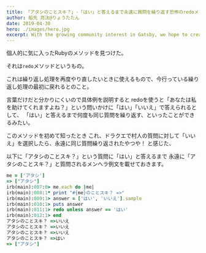 ```yaml
---
title: 「アタシのことスキ？」-「はい」と答えるまで永遠に質問を繰り返す恐怖のredoメソッド
author: 船先 亮汰@りょうたたん
date: 2019-04-30
hero: ./images/hero.jpg
excerpt: With the growing community interest in Gatsby, we hope to create more resources that make it easier for anyone to grasp the power of this incredible tool.
---
```


個人的に気に入ったRubyのメソッドを見つけた。

それは`redo`メソッドというもの。

これは繰り返し処理を再度やり直したいときに使えるもので、今行っている繰り返し処理の最初に戻れるとのこと。

言葉だけだと分かりにくいので具体例を説明すると
redoを使うと「あなたは私を助けてくれますよね？」という問いかけに「はい」「いいえ」で答えられるとして、
「はい」と答えるまで何度も同じ質問を繰り返す、といったことができるみたい。

このメソッドを初めて知ったとき
これ、ドラクエで村人の質問に対して「いいえ」を選択したら、永遠に同じ質問繰り返されたやつや！
と感じた、

以下に「アタシのことスキ？」という質問に「はい」と答えるまで
永遠に「アタシのことスキ？」と質問されるメンヘラ例文を載せておきます。

```ruby
me = ['アタシ']
=> ["アタシ"]
irb(main):007:0> me.each do |me|
irb(main):008:1* print "#{me}のことスキ？ =>"
irb(main):009:1> answer = ['はい', 'いいえ'].sample
irb(main):010:1> puts answer
irb(main):011:1> redo unless answer == 'はい'
irb(main):012:1> end
アタシのことスキ？ =>いいえ
アタシのことスキ？ =>いいえ
アタシのことスキ？ =>いいえ
アタシのことスキ？ =>はい
=> ["アタシ"]
```
